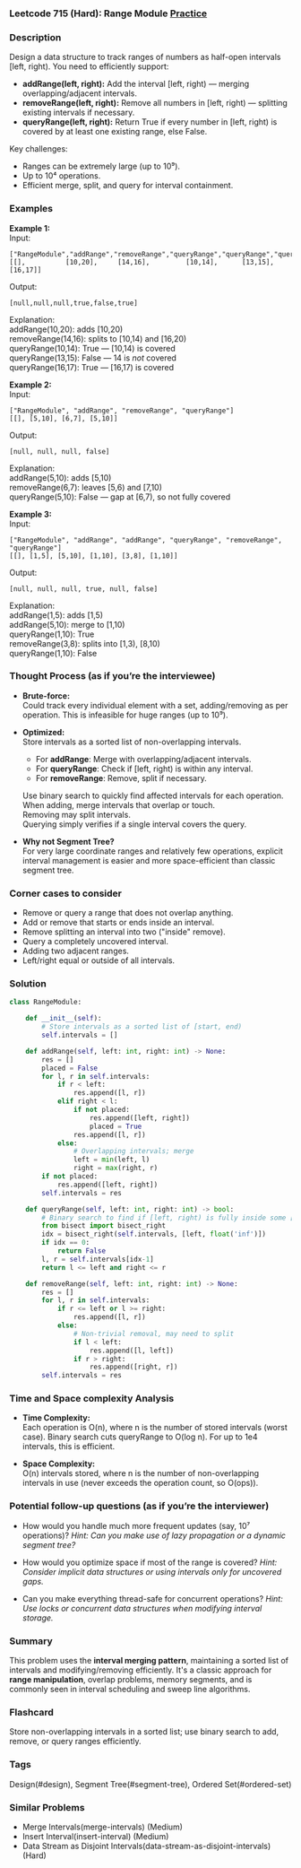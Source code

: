 ### Leetcode 715 (Hard): Range Module [Practice](https://leetcode.com/problems/range-module)

### Description  
Design a data structure to track ranges of numbers as half-open intervals [left, right). You need to efficiently support:
- **addRange(left, right):** Add the interval [left, right) — merging overlapping/adjacent intervals.
- **removeRange(left, right):** Remove all numbers in [left, right) — splitting existing intervals if necessary.
- **queryRange(left, right):** Return True if every number in [left, right) is covered by at least one existing range, else False.

Key challenges:
- Ranges can be extremely large (up to 10⁹).
- Up to 10⁴ operations.
- Efficient merge, split, and query for interval containment.

### Examples  

**Example 1:**  
Input:  
```
["RangeModule","addRange","removeRange","queryRange","queryRange","queryRange"]
[[],          [10,20],     [14,16],         [10,14],      [13,15],     [16,17]]
```
Output:  
```
[null,null,null,true,false,true]
```
Explanation:  
addRange(10,20): adds [10,20)  
removeRange(14,16): splits to [10,14) and [16,20)  
queryRange(10,14): True — [10,14) is covered  
queryRange(13,15): False — 14 is *not* covered  
queryRange(16,17): True — [16,17) is covered

**Example 2:**  
Input:  
```
["RangeModule", "addRange", "removeRange", "queryRange"]
[[], [5,10], [6,7], [5,10]]
```
Output:  
```
[null, null, null, false]
```
Explanation:  
addRange(5,10): adds [5,10)  
removeRange(6,7): leaves [5,6) and [7,10)  
queryRange(5,10): False — gap at [6,7), so not fully covered

**Example 3:**  
Input:  
```
["RangeModule", "addRange", "addRange", "queryRange", "removeRange", "queryRange"]
[[], [1,5], [5,10], [1,10], [3,8], [1,10]]
```
Output:  
```
[null, null, null, true, null, false]
```
Explanation:  
addRange(1,5): adds [1,5)  
addRange(5,10): merge to [1,10)  
queryRange(1,10): True  
removeRange(3,8): splits into [1,3), [8,10)  
queryRange(1,10): False

### Thought Process (as if you’re the interviewee)  
- **Brute-force:**  
  Could track every individual element with a set, adding/removing as per operation. This is infeasible for huge ranges (up to 10⁹).

- **Optimized:**  
  Store intervals as a sorted list of non-overlapping intervals.  
  - For **addRange**: Merge with overlapping/adjacent intervals.
  - For **queryRange**: Check if [left, right) is within any interval.
  - For **removeRange**: Remove, split if necessary.

  Use binary search to quickly find affected intervals for each operation.  
  When adding, merge intervals that overlap or touch.  
  Removing may split intervals.  
  Querying simply verifies if a single interval covers the query.

- **Why not Segment Tree?**  
  For very large coordinate ranges and relatively few operations, explicit interval management is easier and more space-efficient than classic segment tree.

### Corner cases to consider  
- Remove or query a range that does not overlap anything.
- Add or remove that starts or ends inside an interval.
- Remove splitting an interval into two ("inside" remove).
- Query a completely uncovered interval.
- Adding two adjacent ranges.
- Left/right equal or outside of all intervals.

### Solution

```python
class RangeModule:

    def __init__(self):
        # Store intervals as a sorted list of [start, end)
        self.intervals = []

    def addRange(self, left: int, right: int) -> None:
        res = []
        placed = False
        for l, r in self.intervals:
            if r < left:
                res.append([l, r])
            elif right < l:
                if not placed:
                    res.append([left, right])
                    placed = True
                res.append([l, r])
            else:
                # Overlapping intervals; merge
                left = min(left, l)
                right = max(right, r)
        if not placed:
            res.append([left, right])
        self.intervals = res

    def queryRange(self, left: int, right: int) -> bool:
        # Binary search to find if [left, right) is fully inside some [l, r)
        from bisect import bisect_right
        idx = bisect_right(self.intervals, [left, float('inf')])
        if idx == 0:
            return False
        l, r = self.intervals[idx-1]
        return l <= left and right <= r

    def removeRange(self, left: int, right: int) -> None:
        res = []
        for l, r in self.intervals:
            if r <= left or l >= right:
                res.append([l, r])
            else:
                # Non-trivial removal, may need to split
                if l < left:
                    res.append([l, left])
                if r > right:
                    res.append([right, r])
        self.intervals = res
```

### Time and Space complexity Analysis  

- **Time Complexity:**  
  Each operation is O(n), where n is the number of stored intervals (worst case). Binary search cuts queryRange to O(log n). For up to 1e4 intervals, this is efficient.

- **Space Complexity:**  
  O(n) intervals stored, where n is the number of non-overlapping intervals in use (never exceeds the operation count, so O(ops)).

### Potential follow-up questions (as if you’re the interviewer)  

- How would you handle much more frequent updates (say, 10⁷ operations)?
  *Hint: Can you make use of lazy propagation or a dynamic segment tree?*

- How would you optimize space if most of the range is covered?
  *Hint: Consider implicit data structures or using intervals only for uncovered gaps.*

- Can you make everything thread-safe for concurrent operations?
  *Hint: Use locks or concurrent data structures when modifying interval storage.*

### Summary
This problem uses the **interval merging pattern**, maintaining a sorted list of intervals and modifying/removing efficiently. It's a classic approach for **range manipulation**, overlap problems, memory segments, and is commonly seen in interval scheduling and sweep line algorithms.


### Flashcard
Store non-overlapping intervals in a sorted list; use binary search to add, remove, or query ranges efficiently.

### Tags
Design(#design), Segment Tree(#segment-tree), Ordered Set(#ordered-set)

### Similar Problems
- Merge Intervals(merge-intervals) (Medium)
- Insert Interval(insert-interval) (Medium)
- Data Stream as Disjoint Intervals(data-stream-as-disjoint-intervals) (Hard)